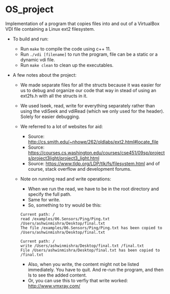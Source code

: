 # OS_project
Implementation of a program that copies files into and out of a VirtualBox VDI file containing a Linux ext2 filesystem.

- To build and run:
     * Run ```make``` to compile the code using c++ 11.
     * Run ```./vdi [filename]``` to run the program, file can be a static or a dynamic vdi file.
     * Run ```make clean``` to clean up the executables.

- A few notes about the project:
    * We made separate files for all the structs because it was easier for us to debug and organize our code that way in stead of using an ext2fs.h with all the structs in it.
    * We used lseek, read, write for everything separately rather than using the vdiSeek and vdiRead (which we only used for the header). Solely for easier debugging.
    * We referred to a lot of websites for aid:
      - Source: http://cs.smith.edu/~nhowe/262/oldlabs/ext2.html#locate_file
      - Source: https://courses.cs.washington.edu/courses/cse451/09sp/projects/project3light/project3_light.html
      - Source: https://www.tldp.org/LDP/tlk/fs/filesystem.html
      and of course, stack overflow and development forums.
    * Note on running read and write operations:
      - When we run the read, we have to be in the root directory and specify the full path.
      - Same for write.
      - So, something to try would be this:

      ```
      Current path: /
      read /examples/06.Sensors/Ping/Ping.txt /Users/ashwinmishra/Desktop/final.txt
      The file /examples/06.Sensors/Ping/Ping.txt has been copied to /Users/ashwinmishra/Desktop/final.txt
      ```

      ```
      Current path: /
      write /Users/ashwinmishra/Desktop/final.txt /final.txt         
      File /Users/ashwinmishra/Desktop/final.txt has been copied to /final.txt
      ```

      - Also, when you write, the content might not be listed immediately. You have to quit. And re-run the program, and then ls to see the added content.
      - Or, you can use this to verfiy that write worked: http://www.vmxray.com/

      
